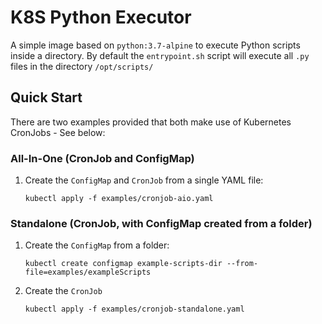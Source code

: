# K8S Python Executor

A simple image based on `python:3.7-alpine` to execute Python scripts inside a directory. By default the `entrypoint.sh` script will execute all `.py` files in the directory `/opt/scripts/`

## Quick Start

There are two examples provided that both make use of Kubernetes CronJobs - See below:

### All-In-One (CronJob and ConfigMap)

1. Create the `ConfigMap` and `CronJob` from a single YAML file:

    ```
    kubectl apply -f examples/cronjob-aio.yaml
    ```

### Standalone (CronJob, with ConfigMap created from a folder)

1. Create the `ConfigMap` from a folder:
    
    ```
    kubectl create configmap example-scripts-dir --from-file=examples/exampleScripts
    ```
    
2. Create the `CronJob`

    ```
    kubectl apply -f examples/cronjob-standalone.yaml
    ```
